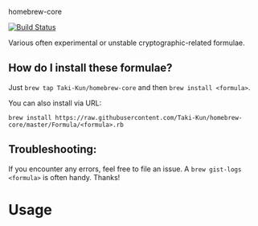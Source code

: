 homebrew-core

[![Build Status](https://travis-ci.org/Taki-Kun/homebrew-core.svg?branch=master)](https://travis-ci.org/Taki-Kun/homebrew-core)

Various often experimental or unstable cryptographic-related formulae.

## How do I install these formulae?

Just `brew tap Taki-Kun/homebrew-core` and then `brew install <formula>`.

You can also install via URL:

```
brew install https://raw.githubusercontent.com/Taki-Kun/homebrew-core/master/Formula/<formula>.rb
```
Troubleshooting:
--------------------------------

If you encounter any errors, feel free to file an issue. A `brew gist-logs <formula>` is often handy. Thanks!

# Usage
